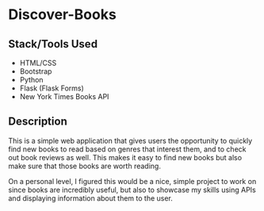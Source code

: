 # Discover-Books

## Stack/Tools Used
* HTML/CSS
* Bootstrap
* Python
* Flask (Flask Forms)
* New York Times Books API

## Description
This is a  simple web application that gives users the
opportunity to quickly find new books to read based on genres
that interest them, and to check out book reviews as well.
This makes it easy to find new books but also make sure that
those books are worth reading. 

On a personal level, I figured this would be a nice, simple project
to work on since books are incredibly useful, but also to showcase my
skills using APIs and displaying information about them to the user.